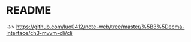 # README

->> https://github.com/luo0412/note-web/tree/master/%5B3%5Decma-interface/ch3-mvvm-cli/cli